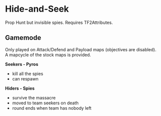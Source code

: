 # Hide-and-Seek
Prop Hunt but invisible spies. Requires TF2Attributes.

## Gamemode
Only played on Attack/Defend and Payload maps (objectives are disabled). A mapcycle of the stock maps is provided.

**Seekers - Pyros**
- kill all the spies
- can respawn

**Hiders - Spies**
- survive the massacre
- moved to team seekers on death
- round ends when team has nobody left
